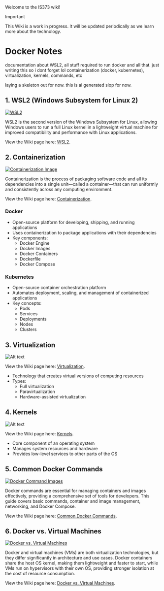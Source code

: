 Welcome to the IS373 wiki!

> [!IMPORTANT]
> This Wiki is a work in progress. It will be updated periodically as we learn more about the technology.

# Docker Notes

documentation about WSL2, all stuff required to run docker and all that. just writing this so i dont forget lol
containerization (docker, kubernetes), virtualization, kernels, commands, etc

laying a skeleton out for now. this is ai generated slop for now.

## 1. WSL2 (Windows Subsystem for Linux 2)

<a href="https://github.com/ChrisAbdo/IS373/wiki/Containerization">
  <img src="https://media.licdn.com/dms/image/D5612AQEmgjGluk75Lw/article-cover_image-shrink_600_2000/0/1681454964046?e=2147483647&v=beta&t=fCN2Q81SbM8gJn35PM2bjLXy-z-RTWlX3iuI6b_arA4" alt="WSL2">
</a>

WSL2 is the second version of the Windows Subsystem for Linux, allowing Windows users to run a full Linux kernel in a lightweight virtual machine for improved compatibility and performance with Linux applications.

View the Wiki page here: [WSL2](https://github.com/ChrisAbdo/IS373/wiki/WSL2-(Windows-Subsystem-for-Linux)).


## 2. Containerization

<a href="https://github.com/ChrisAbdo/IS373/wiki/Containerization">
  <img src="https://www.simform.com/wp-content/uploads/2022/05/containerization-use-cases.png" alt="Containerization Image">
</a>

Containerization is the process of packaging software code and all its dependencies into a single unit—called a container—that can run uniformly and consistently across any computing environment.

View the Wiki page here: [Containerization](https://github.com/ChrisAbdo/IS373/wiki/Containerization).

### Docker

- Open-source platform for developing, shipping, and running applications
- Uses containerization to package applications with their dependencies
- Key components:
  - Docker Engine
  - Docker Images
  - Docker Containers
  - Dockerfile
  - Docker Compose

### Kubernetes

- Open-source container orchestration platform
- Automates deployment, scaling, and management of containerized applications
- Key concepts:
  - Pods
  - Services
  - Deployments
  - Nodes
  - Clusters

## 3. Virtualization

![Alt text](https://www.cloud4u.com/upload/medialibrary/e69/what-is-a-virtualization-techology.png "Virtualization Diagram")

View the Wiki page here: [Virtualization](https://github.com/ChrisAbdo/IS373/wiki/Virtualization).

- Technology that creates virtual versions of computing resources
- Types:
  - Full virtualization
  - Paravirtualization
  - Hardware-assisted virtualization

## 4. Kernels

![Alt text](https://upload.wikimedia.org/wikipedia/commons/thumb/8/8f/Kernel_Layout.svg/1200px-Kernel_Layout.svg.png "Kernel Diagram")

View the Wiki page here: [Kernels](https://github.com/ChrisAbdo/IS373/wiki/Kernels).

- Core component of an operating system
- Manages system resources and hardware
- Provides low-level services to other parts of the OS

## 5. Common Docker Commands

<a href="https://github.com/ChrisAbdo/IS373/wiki/Common-Docker-Commands">
  <img src="https://media.geeksforgeeks.org/wp-content/uploads/20230613115937/Docker-Cheatsheet.webp" alt="Docker Command Images">
</a>

Docker commands are essential for managing containers and images effectively, providing a comprehensive set of tools for developers. This guide covers basic commands, container and image management, networking, and Docker Compose.

View the Wiki page here: [Common Docker Commands](https://github.com/ChrisAbdo/IS373/wiki/Common-Docker-Commands).


## 6. Docker vs. Virtual Machines

<a href="https://github.com/ChrisAbdo/IS373/wiki/Docker-vs.-Virtual-Machines">
  <img src="https://miro.medium.com/v2/resize:fit:1163/1*KtazvJZ-IX6aoq3jCjD5tA.png" alt=" Docker vs. Virtual Machines">
</a>

Docker and virtual machines (VMs) are both virtualization technologies, but they differ significantly in architecture and use cases. Docker containers share the host OS kernel, making them lightweight and faster to start, while VMs run on hypervisors with their own OS, providing stronger isolation at the cost of resource consumption.

View the Wiki page here: [Docker vs. Virtual Machines](https://github.com/ChrisAbdo/IS373/wiki/Docker-vs.-Virtual-Machines).
